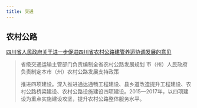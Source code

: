 ```yaml
---
title: 交通
---
```

## 农村公路
[四川省人民政府关于进一步促进四川省农村公路建管养运协调发展的意见](http://www.sc.gov.cn/10462/10883/11066/2015/1/19/10324153.shtml)

> 省级交通运输主管部门负责编制全省农村公路发展规划
> 市（州）人民政府负责制定本市（州）农村公路发展支持政策
>
> 推进四项建设。深入推进通达通畅工程建设、县乡道改造提升工程建设、农村公路桥梁建设、农村公路设施建设四项建设。2015—2017年，以四项建设为重点实施建设攻坚，提升农村公路整体服务水平。
